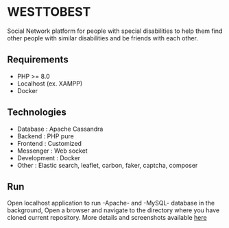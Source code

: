 # WESTTOBEST
Social Network platform for people with special disabilities to help them find other people with similar disabilities and be friends with each other. 

## Requirements
- PHP >= 8.0
- Localhost (ex. XAMPP)
- Docker

## Technologies
- Database : Apache Cassandra
- Backend : PHP pure
- Frontend : Customized
- Messenger : Web socket
- Development : Docker
- Other : Elastic search, leaflet, carbon, faker, captcha, composer

## Run
Open localhost application to run -Apache- and -MySQL- database in the background, Open a browser and navigate to the directory where you have cloned current repository.
More details and screenshots available [here](https://mohammadrezarastegaran.ir/portfolio/westtobest)
